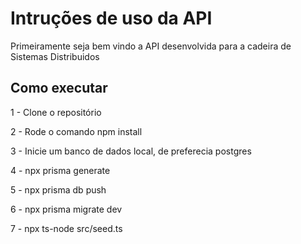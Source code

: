 <h1>Intruções de uso da API</h1>
<p>Primeiramente seja bem vindo a API desenvolvida para a cadeira de Sistemas Distribuidos</p>

<h2>Como executar</h2>
<p>1 - Clone o repositório</p>
<p>2 - Rode o comando npm install</p>
<p>3 - Inicie um banco de dados local, de preferecia postgres </p>
<p>4 - npx prisma generate</p>
<p>5 - npx prisma db push</p>
<p>6 - npx prisma migrate dev</p>
<p>7 - npx ts-node src/seed.ts</p>
